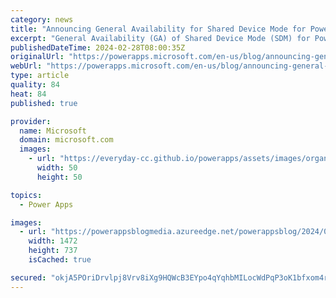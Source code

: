```yaml
---
category: news
title: "Announcing General Availability for Shared Device Mode for Power Apps on iOS"
excerpt: "General Availability (GA) of Shared Device Mode (SDM) for Power Apps Mobile App on shared iOS devices. \n"
publishedDateTime: 2024-02-28T08:00:35Z
originalUrl: "https://powerapps.microsoft.com/en-us/blog/announcing-general-availability-for-shared-device-mode-for-power-apps-on-ios/"
webUrl: "https://powerapps.microsoft.com/en-us/blog/announcing-general-availability-for-shared-device-mode-for-power-apps-on-ios/"
type: article
quality: 84
heat: 84
published: true

provider:
  name: Microsoft
  domain: microsoft.com
  images:
    - url: "https://everyday-cc.github.io/powerapps/assets/images/organizations/microsoft.com-50x50.jpg"
      width: 50
      height: 50

topics:
  - Power Apps

images:
  - url: "https://powerappsblogmedia.azureedge.net/powerappsblog/2024/02/iOS-SDM-PA.jpg"
    width: 1472
    height: 737
    isCached: true

secured: "okjA5POriDrvlpj8Vrv8iXg9HQWcB3EYpo4qYqhbMILocWdPqP3oK1bfxom4rS2m3pC1d53FBEwK7XI7ZftNvjFulqxXEGw2OPRF3o44xTvfJHhuf71V3s98kV0oh6ZK5+nUxtMD4TL8tN/ZAobflFsfaeltVu7v2OU4nhBNKZwQZbAjNZ2yObKIstJ1HurytwCZsJ+LpLBED/jAbYHcKVBffNFL+6WslEZZ+Sl/0PCmYeuSidjCIupmUf3KD3R14B80Wcz2a7tKCjcM5Hf7kmWn1JjCN9Ua12gLVjVSQBJvB6emLKk6cFo8HTwQPBgAN+Ardzm9j63aRNVnwU+D7c8GN2hULpOaQaQME8j2tT4=;Cx3PoPyX/RkGgWHWBCBDUg=="
---
```


